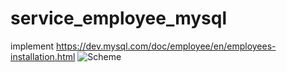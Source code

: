 # service_employee_mysql

implement https://dev.mysql.com/doc/employee/en/employees-installation.html
![Scheme](https://dev.mysql.com/doc/employee/en/images/employees-schema.png "mysql")